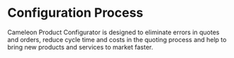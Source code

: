 # Configuration Process

Cameleon Product Configurator is designed to eliminate errors in quotes and orders, reduce cycle time and 
costs in the quoting process and help to bring new products and services to market faster.